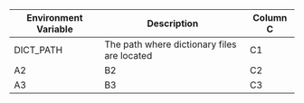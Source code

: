 
Environment Variable| Description| Column C
---------|----------|---------
 DICT_PATH | The path where dictionary files are located | C1
 A2 | B2 | C2
 A3 | B3 | C3